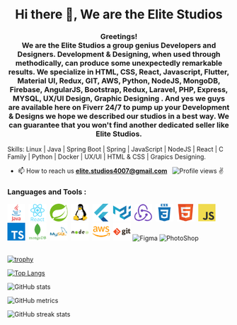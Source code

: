 
<h1 align="center">Hi there 👋,  We are the Elite Studios</h1>

<h3 align="center"> Greetings!<br>We are the Elite Studios a group genius Developers and Designers. Development & Designing, when used through methodically, can produce some unexpectedly remarkable results. We specialize in HTML, CSS, React, Javascript, Flutter, Material UI, Redux, GIT, AWS, Python, NodeJS, MongoDB, Firebase, AngularJS, Bootstrap, Redux, Laravel, PHP, Express, MYSQL, UX/UI Design, Graphic Designing . And yes we guys are available here on Fiverr 24/7 to pump up your Development & Designs we hope we described our studios in a best way. We can guarantee that you won't find another dedicated seller like Elite Studios. </h3>



Skills: Linux | Java | Spring Boot | Spring | JavaScript | NodeJS | React | C Family | Python | Docker | UX/UI | HTML & CSS | Grapics Designing.


- 📫 How to reach us **elite.studios4007@gmail.com**
&nbsp; ![Profile views](https://gpvc.arturio.dev/EliteStudi0s)  ✌


<h3>Languages and Tools :</h3>
<div>
  <img src="https://github.com/devicons/devicon/blob/master/icons/java/java-original-wordmark.svg" title="Java" alt="Java" width="40" height="40"/>&nbsp;
  <img src="https://github.com/devicons/devicon/blob/master/icons/react/react-original-wordmark.svg" title="React" alt="React" width="40" height="40"/>&nbsp;
<img src="https://github.com/devicons/devicon/blob/master/icons/spring/spring-original.svg" title="Spring" alt="Spring" width="40" height="40"/>&nbsp;
<img src="https://github.com/devicons/devicon/blob/master/icons/linux/linux-original.svg" title="Linux" alt="Linux" width="40" height="40"/>&nbsp;
  <img src="https://github.com/devicons/devicon/blob/master/icons/flutter/flutter-original.svg" title="Flutter" alt="Flutter" width="40" height="40"/>&nbsp;
  <img src="https://github.com/devicons/devicon/blob/master/icons/materialui/materialui-original.svg" title="Material UI" alt="Material UI" width="40" height="40"/>&nbsp;
  <img src="https://github.com/devicons/devicon/blob/master/icons/redux/redux-original.svg" title="Redux" alt="Redux " width="40" height="40"/>&nbsp;
  <img src="https://github.com/devicons/devicon/blob/master/icons/css3/css3-plain-wordmark.svg"  title="CSS3" alt="CSS" width="40" height="40"/>&nbsp;
  <img src="https://github.com/devicons/devicon/blob/master/icons/html5/html5-original.svg" title="HTML5" alt="HTML" width="40" height="40"/>&nbsp;
  <img src="https://github.com/devicons/devicon/blob/master/icons/javascript/javascript-original.svg" title="JavaScript" alt="JavaScript" width="40" height="40"/>&nbsp;
  <img  src="https://raw.githubusercontent.com/github/explore/80688e429a7d4ef2fca1e82350fe8e3517d3494d/topics/typescript/typescript.png" width="40" height="40"/>&nbsp;
  <img src="https://github.com/devicons/devicon/blob/master/icons/mongodb/mongodb-plain-wordmark.svg" title="Gatsby"  alt="Gatsby" width="40" height="40"/>&nbsp;
  <img src="https://github.com/devicons/devicon/blob/master/icons/mysql/mysql-original-wordmark.svg" title="MySQL"  alt="MySQL" width="40" height="40"/>&nbsp;
  <img src="https://github.com/devicons/devicon/blob/master/icons/nodejs/nodejs-original-wordmark.svg" title="NodeJS" alt="NodeJS" width="40" height="40"/>&nbsp;
  <img src="https://github.com/devicons/devicon/blob/master/icons/amazonwebservices/amazonwebservices-plain-wordmark.svg" title="AWS" alt="AWS" width="40" height="40"/>&nbsp;
  <img src="https://github.com/devicons/devicon/blob/master/icons/git/git-original-wordmark.svg" title="Git" alt="Git" width="40" height="40"/>
<img src="https://upload.wikimedia.org/wikipedia/commons/3/33/Figma-logo.svg" title="Figma" alt="Figma" width="40" height="40"/>
<img src="https://upload.wikimedia.org/wikipedia/commons/2/20/Photoshop_CC_icon.png" title="PhotShop" alt="PhotoShop" width="40" height="40"/>
</div>

<br/>



[![trophy](https://github-profile-trophy.vercel.app/?username=EliteStudi0s)](https://github.com/ryo-ma/github-profile-trophy)

[![Top Langs](https://github-readme-stats.vercel.app/api/top-langs/?username=EliteStudi0s)](https://github.com/anuraghazra/github-readme-stats)

![GitHub stats](https://github-readme-stats.vercel.app/api?username=EliteStudi0s&show_icons=true&theme=dark)  

![GitHub metrics](https://metrics.lecoq.io/EliteStudi0s)  

![GitHub streak stats](https://github-readme-streak-stats.herokuapp.com/?user=EliteStudi0s)  
